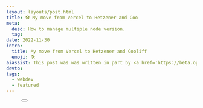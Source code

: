 ```yaml
---
layout: layouts/post.html
title: 🛠 My move from Vercel to Hetzener and Coo
meta:
  desc: How to manage multiple node version.
  tag:
date: 2022-11-30
intro:
  title: My move from Vercel to Hetzener and Cooliff
  emoji: 🛠️
aiassist: This post was was written in part by <a href='https://beta.openai.com/playground' target='_blank'>GPT-3</a>.
devto:
tags:
  - webdev
  - featured
---
```


<figure
  x-data="{
    imageSrc: '/images/blog/hetzner-and-coolify/screenshot-1.png',
    imageAlt: 'Screenshot of the coolify.io dashboard',
    showImageOverlay: function (imageElem) {
      this.$dispatch('show-image-overlay', imageElem.src);
    },
    }"
  class="group">
  <button
    @click="showImageOverlay($event.target)"
    class="h-52 md:h-96 w-full"
    >
    <img
      :src="imageSrc"
      :alt="imageAlt"
      width="100%"
      class="w-full h-full object-cover object-center rounded-2xl md:rounded-xl m-0"
      loading="lazy">
    <figcaption
      class="opacity-0 group-hover:opacity-100 transition-opacity text-white font-bold text-xs text-right -mt-10 mb-12 mr-8"
      x-html="imageAlt"
    ></figcaption>
  </button>
</figure>
